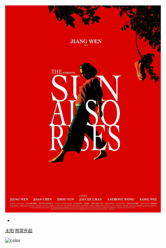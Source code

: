 ![logo](assets/images/p.png)


- 

<div class="buttons">
  <a href="https://github.com/duhn/heart/" target="_blank"><span>太阳</span></a>
  <a href="#/README"><span>照常升起</span></a>
</div>

![color](#ffffff)
